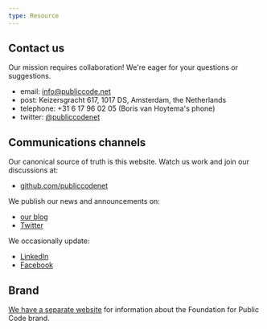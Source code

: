 ```yaml
---
type: Resource
---
```


## Contact us

Our mission requires collaboration! We're eager for your questions or suggestions.

+ email: <info@publiccode.net>
+ post: Keizersgracht 617, 1017 DS, Amsterdam, the Netherlands
+ telephone: +31 6 17 96 02 05 (Boris van Hoytema's phone)
+ twitter: [@publiccodenet](http://www.twitter.com/publiccodenet)

## Communications channels

Our canonical source of truth is this website. Watch us work and join our discussions at:

+ [github.com/publiccodenet](https://github.com/publiccodenet/)

We publish our news and announcements on:

+ [our blog](https://blog.publiccode.net/)
+ [Twitter](http://www.twitter.com/publiccodenet)

We occasionally update:
+ [LinkedIn](https://www.linkedin.com/company/publiccodenet)
+ [Facebook](http://www.facebook.com/publiccodenet/)

## Brand

[We have a separate website](https://brand.publiccode.net) for information about the Foundation for Public Code brand.
